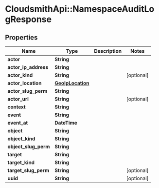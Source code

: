 # CloudsmithApi::NamespaceAuditLogResponse

## Properties
Name | Type | Description | Notes
------------ | ------------- | ------------- | -------------
**actor** | **String** |  | 
**actor_ip_address** | **String** |  | 
**actor_kind** | **String** |  | [optional] 
**actor_location** | [**GeoIpLocation**](GeoIpLocation.md) |  | 
**actor_slug_perm** | **String** |  | 
**actor_url** | **String** |  | [optional] 
**context** | **String** |  | 
**event** | **String** |  | 
**event_at** | **DateTime** |  | 
**object** | **String** |  | 
**object_kind** | **String** |  | 
**object_slug_perm** | **String** |  | 
**target** | **String** |  | 
**target_kind** | **String** |  | 
**target_slug_perm** | **String** |  | [optional] 
**uuid** | **String** |  | [optional] 


